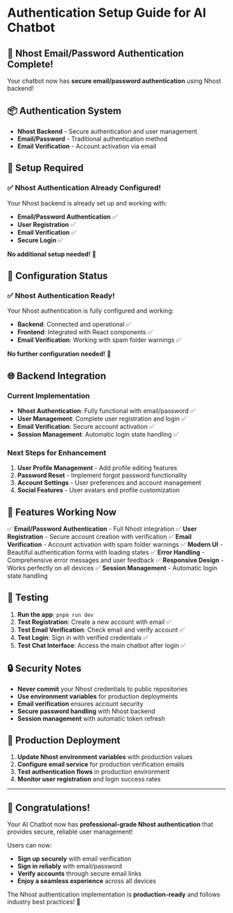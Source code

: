 # Authentication Setup Guide for AI Chatbot

## 🚀 Nhost Email/Password Authentication Complete!

Your chatbot now has **secure email/password authentication** using Nhost backend!

## 📦 Authentication System

- **Nhost Backend** - Secure authentication and user management
- **Email/Password** - Traditional authentication method
- **Email Verification** - Account activation via email

## 🔧 Setup Required

### ✅ Nhost Authentication Already Configured!

Your Nhost backend is already set up and working with:
- **Email/Password Authentication** ✅
- **User Registration** ✅
- **Email Verification** ✅
- **Secure Login** ✅

**No additional setup needed!** 🎉

## 🔑 Configuration Status

### ✅ Nhost Authentication Ready!

Your Nhost authentication is fully configured and working:
- **Backend**: Connected and operational ✅
- **Frontend**: Integrated with React components ✅
- **Email Verification**: Working with spam folder warnings ✅

**No further configuration needed!** 🎉

## 🌐 Backend Integration

### Current Implementation
- **Nhost Authentication**: Fully functional with email/password ✅
- **User Management**: Complete user registration and login ✅
- **Email Verification**: Secure account activation ✅
- **Session Management**: Automatic login state handling ✅

### Next Steps for Enhancement
1. **User Profile Management** - Add profile editing features
2. **Password Reset** - Implement forgot password functionality
3. **Account Settings** - User preferences and account management
4. **Social Features** - User avatars and profile customization

## 🎯 Features Working Now

✅ **Email/Password Authentication** - Full Nhost integration
✅ **User Registration** - Secure account creation with verification
✅ **Email Verification** - Account activation with spam folder warnings
✅ **Modern UI** - Beautiful authentication forms with loading states
✅ **Error Handling** - Comprehensive error messages and user feedback
✅ **Responsive Design** - Works perfectly on all devices
✅ **Session Management** - Automatic login state handling

## 🚀 Testing

1. **Run the app**: `pnpm run dev`
2. **Test Registration**: Create a new account with email ✅
3. **Test Email Verification**: Check email and verify account ✅
4. **Test Login**: Sign in with verified credentials ✅
5. **Test Chat Interface**: Access the main chatbot after login ✅

## 🔒 Security Notes

- **Never commit** your Nhost credentials to public repositories
- **Use environment variables** for production deployments
- **Email verification** ensures account security
- **Secure password handling** with Nhost backend
- **Session management** with automatic token refresh

## 📱 Production Deployment

1. **Update Nhost environment variables** with production values
2. **Configure email service** for production verification emails
3. **Test authentication flows** in production environment
4. **Monitor user registration** and login success rates

---

## 🎉 Congratulations!

Your AI Chatbot now has **professional-grade Nhost authentication** that provides secure, reliable user management!

Users can now:
- **Sign up securely** with email verification
- **Sign in reliably** with email/password
- **Verify accounts** through secure email links
- **Enjoy a seamless experience** across all devices

The Nhost authentication implementation is **production-ready** and follows industry best practices! 🚀
